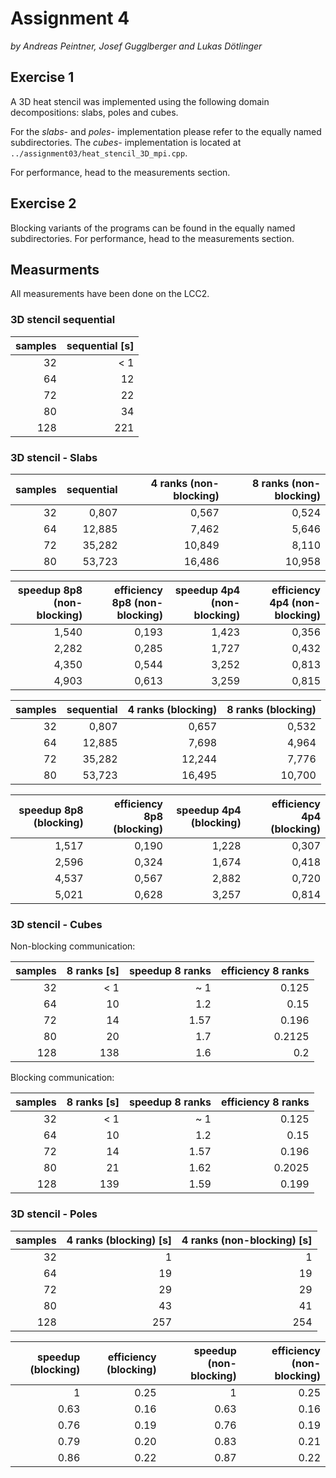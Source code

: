 # Assignment 4

*by Andreas Peintner, Josef Gugglberger and Lukas Dötlinger*

## Exercise 1

A 3D heat stencil was implemented using the following domain decompositions: slabs, poles and cubes.

For the *slabs-* and *poles-* implementation please refer to the equally named subdirectories. The *cubes-* implementation is located at `../assignment03/heat_stencil_3D_mpi.cpp`.

For performance, head to the measurements section.

## Exercise 2

Blocking variants of the programs can be found in the equally named subdirectories.
For performance, head to the measurements section.

## Measurments

All measurements have been done on the LCC2.

### 3D stencil sequential

| samples | sequential [s] |
| -: | -: |
| 32 | < 1 |
| 64 | 12 |
| 72 | 22 |
| 80 | 34 |
| 128 | 221 |

### 3D stencil - Slabs

| samples | sequential | 4 ranks (non-blocking) | 8 ranks (non-blocking) |
| -: | -: | -: | -: |
| 32 | 0,807 | 0,567 | 0,524 |
| 64 | 12,885 | 7,462 | 5,646 |
| 72 | 35,282 | 10,849 | 8,110 |
| 80 | 53,723 | 16,486 | 10,958 |

| speedup 8p8 (non-blocking) | efficiency 8p8 (non-blocking) | speedup 4p4 (non-blocking) | efficiency 4p4 (non-blocking)
| -: | -: | -: | -: |
| 1,540 | 0,193	| 1,423	| 0,356
| 2,282	| 0,285	| 1,727	| 0,432
| 4,350	| 0,544	| 3,252	| 0,813
| 4,903	| 0,613	| 3,259	| 0,815


| samples | sequential | 4 ranks (blocking) | 8 ranks (blocking) |
| -: | -: | -: | -: |
| 32 | 0,807 | 0,657 | 0,532
| 64 | 12,885 | 7,698 | 4,964
| 72 | 35,282 | 12,244 | 7,776
| 80 | 53,723 | 16,495 | 10,700

| speedup 8p8 (blocking) | efficiency 8p8 (blocking) | speedup 4p4 (blocking) | efficiency 4p4 (blocking)
| -: | -: | -: | -: |
| 1,517 | 0,190	| 1,228	| 0,307
| 2,596 | 0,324	| 1,674	| 0,418
| 4,537	| 0,567	| 2,882	| 0,720
| 5,021	| 0,628	| 3,257	| 0,814



### 3D stencil - Cubes

Non-blocking communication:

| samples | 8 ranks [s] | speedup 8 ranks | efficiency 8 ranks |
| -: | -: | -: | -: |
| 32 | < 1 | ~ 1 | 0.125 |
| 64 | 10 | 1.2 | 0.15 |
| 72 | 14 | 1.57 | 0.196 |
| 80 | 20 | 1.7 | 0.2125 |
| 128 | 138 | 1.6 | 0.2 |

Blocking communication:

| samples | 8 ranks [s] | speedup 8 ranks | efficiency 8 ranks |
| -: | -: | -: | -: |
| 32 | < 1 | ~ 1 | 0.125 |
| 64 | 10 | 1.2 | 0.15 |
| 72 | 14 | 1.57 | 0.196 |
| 80 | 21 | 1.62 | 0.2025 |
| 128 | 139 | 1.59 | 0.199 |

### 3D stencil - Poles

| samples | 4 ranks (blocking) [s] | 4 ranks (non-blocking) [s] |
| -: | -: | -: |
| 32 | 1 | 1 | 
| 64 | 19 | 19 |
| 72 | 29 | 29 |
| 80 | 43 | 41 |
| 128 | 257 | 254 |

| speedup (blocking) | efficiency (blocking) | speedup (non-blocking) | efficiency (non-blocking)
| -: | -: | -: | -: |
| 1 | 0.25 | 1 | 0.25 |
| 0.63 | 0.16 | 0.63 | 0.16 |
| 0.76 | 0.19 | 0.76 | 0.19 |
| 0.79 | 0.20 | 0.83 | 0.21 |
| 0.86 | 0.22 | 0.87 | 0.22 |
